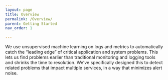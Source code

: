 ```yaml
---
layout: page
title: Overview
permalink: /Overview/
parent: Getting Started
nav_order: 1

---
```

We use unsupervised machine learning on logs and metrics to automatically catch the “leading edge” of critical application and system problems. This lets us find problems earlier than traditional monitoring and logging tools and shrinks the time to resolution. We’ve specifically designed this to detect related problems that impact multiple services, in a way that minimizes alert noise.
